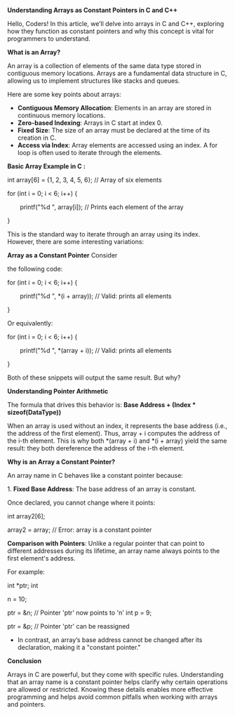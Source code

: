 ﻿**Understanding Arrays as Constant Pointers in C and C++** 

Hello, Coders! In this article, we’ll delve into arrays in C and C++, exploring how they function as constant pointers and why this concept is vital for programmers to understand.  

**What is an Array?**  

An array is a collection of elements of the same data type stored in contiguous memory locations. Arrays are a fundamental data structure in C, allowing us to implement structures like stacks and queues.   

Here are some key points about arrays:  

- **Contiguous Memory Allocation**: Elements in an array are stored in continuous memory locations.  
- **Zero-based Indexing**: Arrays in C start at index 0.  
- **Fixed Size**: The size of an array must be declared at the time of its creation in C.  
- **Access via Index**: Array elements are accessed using an index. A for loop is often used to iterate through the elements. 

**Basic Array Example in C :**  

int array[6] = {1, 2, 3, 4, 5, 6};  // Array of six elements  

for (int i = 0; i < 6; i++) {  

`    `printf("%d ", array[i]);  // Prints each element of the array  

}  

This is the standard way to iterate through an array using its index. However, there are some interesting variations:  

**Array as a Constant Pointer** Consider 

the following code:  

for (int i = 0; i < 6; i++) {  

`    `printf("%d ", \*(i + array));  // Valid: prints all elements  

}  

Or equivalently:  

for (int i = 0; i < 6; i++) {  

`    `printf("%d ", \*(array + i));  // Valid: prints all elements  

}   

Both of these snippets will output the same result. But why?  

**Understanding Pointer Arithmetic**  

The formula that drives this behavior is:  **Base Address + (Index \* sizeof(DataType))**  

When an array is used without an index, it represents the base address (i.e., the address of the first element). Thus, array + i computes the address of the i-th element. This is why both \*(array + i) and \*(i + array) yield the same result: they both dereference the address of the i-th element.  

**Why is an Array a Constant Pointer?**  

An array name in C behaves like a constant pointer because:  

1\. **Fixed Base Address**: The base address of an array is constant. 

Once declared, you cannot change where it points:  

int array2[6];  

array2 = array;  // Error: array is a constant pointer 

**Comparison with Pointers**: Unlike a regular pointer that can point to different addresses during its lifetime, an array name always points to the first element's address.   

For example:  

int \*ptr; int 

n = 10;  

ptr = &n;  // Pointer 'ptr' now points to 'n' int p = 9;  

ptr = &p;  // Pointer 'ptr' can be reassigned  

- In contrast, an array’s base address cannot be changed after its declaration, making it a "constant pointer." 

**Conclusion**  

Arrays in C are powerful, but they come with specific rules. Understanding that an array name is a constant pointer helps clarify why certain operations are allowed or restricted. Knowing these details enables more effective programming and helps avoid common pitfalls when working with arrays and pointers.  
